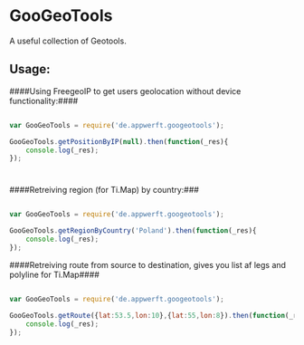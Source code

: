 GooGeoTools
===========

A useful collection of Geotools.

Usage:
-----
####Using FreegeoIP to get users geolocation without device functionality:####

```javascript

var GooGeoTools = require('de.appwerft.googeotools');

GooGeoTools.getPositionByIP(null).then(function(_res){
    console.log(_res);
});

```
#
####Retreiving region (for Ti.Map) by country:###

```javascript

var GooGeoTools = require('de.appwerft.googeotools');

GooGeoTools.getRegionByCountry('Poland').then(function(_res){
    console.log(_res);
});
```

####Retreiving route from source to destination, gives you list af legs and polyline for Ti.Map####

```javascript

var GooGeoTools = require('de.appwerft.googeotools');

GooGeoTools.getRoute({lat:53.5,lon:10},{lat:55,lon:8}).then(function(_res){
    console.log(_res);
});
```
